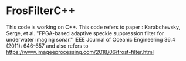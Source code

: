 # FrosFilterC++

This code is working on C++. This code refers to paper : Karabchevsky, Serge, et al. "FPGA-based adaptive speckle suppression filter for underwater imaging sonar." IEEE Journal of Oceanic Engineering 36.4 (2011): 646-657 and also refers to https://www.imageeprocessing.com/2018/06/frost-filter.html
